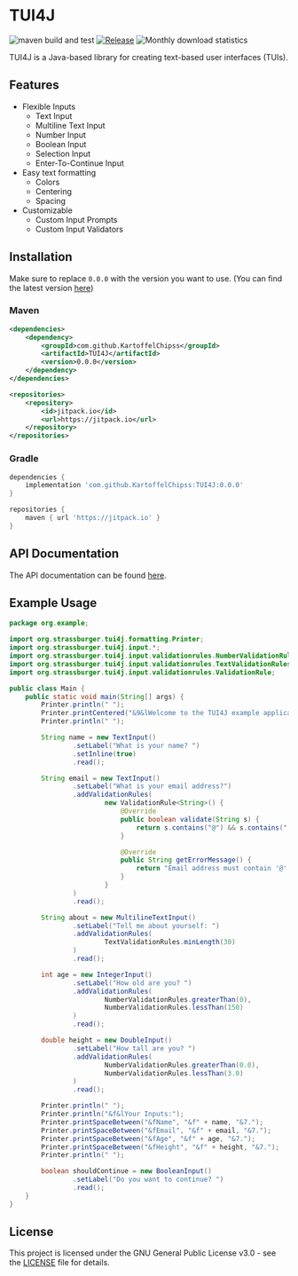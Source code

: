 # TUI4J

![maven build and test](https://github.com/KartoffelChipss/TUI4J/actions/workflows/maven-build-and-test.yml/badge.svg)
[![Release](https://jitpack.io/v/KartoffelChipss/TUI4J.svg)](https://jitpack.io/#KartoffelChipss/TUI4J)
![Monthly download statistics](https://jitpack.io/v/KartoffelChipss/TUI4J/month.svg)

TUI4J is a Java-based library for creating text-based user interfaces (TUIs).

## Features

- Flexible Inputs
  - Text Input
  - Multiline Text Input
  - Number Input
  - Boolean Input
  - Selection Input
  - Enter-To-Continue Input
- Easy text formatting
  - Colors
  - Centering
  - Spacing
- Customizable
  - Custom Input Prompts
  - Custom Input Validators

## Installation

Make sure to replace `0.0.0` with the version you want to use. (You can find the latest version [here](https://jitpack.io/#KartoffelChipss/TUI4J))

### Maven

```xml
<dependencies>
    <dependency>
        <groupId>com.github.KartoffelChipss</groupId>
        <artifactId>TUI4J</artifactId>
        <version>0.0.0</version>
    </dependency>
</dependencies>

<repositories>
    <repository>
        <id>jitpack.io</id>
        <url>https://jitpack.io</url>
    </repository>
</repositories>
```

### Gradle

```groovy
dependencies {
    implementation 'com.github.KartoffelChipss:TUI4J:0.0.0'
}

repositories {
    maven { url 'https://jitpack.io' }
}
```

## API Documentation

The API documentation can be found [here](https://TUI4J.j4n.net).

## Example Usage

```java
package org.example;

import org.strassburger.tui4j.formatting.Printer;
import org.strassburger.tui4j.input.*;
import org.strassburger.tui4j.input.validationrules.NumberValidationRules;
import org.strassburger.tui4j.input.validationrules.TextValidationRules;
import org.strassburger.tui4j.input.validationrules.ValidationRule;

public class Main {
    public static void main(String[] args) {
        Printer.println(" ");
        Printer.printCentered("&9&lWelcome to the TUI4J example application!");
        Printer.println(" ");

        String name = new TextInput()
                .setLabel("What is your name? ")
                .setInline(true)
                .read();

        String email = new TextInput()
                .setLabel("What is your email address?")
                .addValidationRules(
                        new ValidationRule<String>() {
                            @Override
                            public boolean validate(String s) {
                                return s.contains("@") && s.contains(".");
                            }

                            @Override
                            public String getErrorMessage() {
                                return "Email address must contain '@' and '.'";
                            }
                        }
                )
                .read();

        String about = new MultilineTextInput()
                .setLabel("Tell me about yourself: ")
                .addValidationRules(
                        TextValidationRules.minLength(30)
                )
                .read();

        int age = new IntegerInput()
                .setLabel("How old are you? ")
                .addValidationRules(
                        NumberValidationRules.greaterThan(0),
                        NumberValidationRules.lessThan(150)
                )
                .read();

        double height = new DoubleInput()
                .setLabel("How tall are you? ")
                .addValidationRules(
                        NumberValidationRules.greaterThan(0.0),
                        NumberValidationRules.lessThan(3.0)
                )
                .read();

        Printer.println(" ");
        Printer.println("&f&lYour Inputs:");
        Printer.printSpaceBetween("&fName", "&f" + name, "&7.");
        Printer.printSpaceBetween("&fEmail", "&f" + email, "&7.");
        Printer.printSpaceBetween("&fAge", "&f" + age, "&7.");
        Printer.printSpaceBetween("&fHeight", "&f" + height, "&7.");
        Printer.println(" ");

        boolean shouldContinue = new BooleanInput()
                .setLabel("Do you want to continue? ")
                .read();
    }
}
```

## License

This project is licensed under the GNU General Public License v3.0 - see the [LICENSE](https://github.com/KartoffelChipss/TUI4J/blob/main/LICENSE) file for details.
